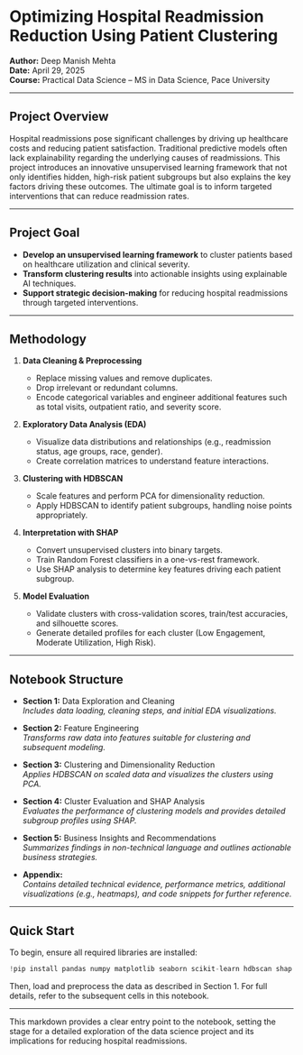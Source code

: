 # Optimizing Hospital Readmission Reduction Using Patient Clustering

**Author:** Deep Manish Mehta  
**Date:** April 29, 2025  
**Course:** Practical Data Science – MS in Data Science, Pace University

---

## Project Overview

Hospital readmissions pose significant challenges by driving up healthcare costs and reducing patient satisfaction. Traditional predictive models often lack explainability regarding the underlying causes of readmissions. This project introduces an innovative unsupervised learning framework that not only identifies hidden, high-risk patient subgroups but also explains the key factors driving these outcomes. The ultimate goal is to inform targeted interventions that can reduce readmission rates.

---

## Project Goal

- **Develop an unsupervised learning framework** to cluster patients based on healthcare utilization and clinical severity.
- **Transform clustering results** into actionable insights using explainable AI techniques.
- **Support strategic decision-making** for reducing hospital readmissions through targeted interventions.

---

## Methodology

1. **Data Cleaning & Preprocessing**
   - Replace missing values and remove duplicates.
   - Drop irrelevant or redundant columns.
   - Encode categorical variables and engineer additional features such as total visits, outpatient ratio, and severity score.

2. **Exploratory Data Analysis (EDA)**
   - Visualize data distributions and relationships (e.g., readmission status, age groups, race, gender).
   - Create correlation matrices to understand feature interactions.

3. **Clustering with HDBSCAN**
   - Scale features and perform PCA for dimensionality reduction.
   - Apply HDBSCAN to identify patient subgroups, handling noise points appropriately.

4. **Interpretation with SHAP**
   - Convert unsupervised clusters into binary targets.
   - Train Random Forest classifiers in a one-vs-rest framework.
   - Use SHAP analysis to determine key features driving each patient subgroup.

5. **Model Evaluation**
   - Validate clusters with cross-validation scores, train/test accuracies, and silhouette scores.
   - Generate detailed profiles for each cluster (Low Engagement, Moderate Utilization, High Risk).

---

## Notebook Structure

- **Section 1:** Data Exploration and Cleaning  
  _Includes data loading, cleaning steps, and initial EDA visualizations._
  
- **Section 2:** Feature Engineering  
  _Transforms raw data into features suitable for clustering and subsequent modeling._

- **Section 3:** Clustering and Dimensionality Reduction  
  _Applies HDBSCAN on scaled data and visualizes the clusters using PCA._

- **Section 4:** Cluster Evaluation and SHAP Analysis  
  _Evaluates the performance of clustering models and provides detailed subgroup profiles using SHAP._

- **Section 5:** Business Insights and Recommendations  
  _Summarizes findings in non-technical language and outlines actionable business strategies._

- **Appendix:**  
  _Contains detailed technical evidence, performance metrics, additional visualizations (e.g., heatmaps), and code snippets for further reference._

---

## Quick Start

To begin, ensure all required libraries are installed:

```python
!pip install pandas numpy matplotlib seaborn scikit-learn hdbscan shap
```

Then, load and preprocess the data as described in Section 1. For full details, refer to the subsequent cells in this notebook.

---

This markdown provides a clear entry point to the notebook, setting the stage for a detailed exploration of the data science project and its implications for reducing hospital readmissions.
